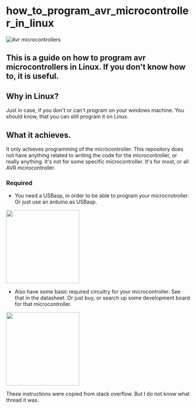 # how_to_program_avr_microcontroller_in_linux
![Avr microcontrollers](https://upload.wikimedia.org/wikipedia/commons/thumb/b/b7/AVR_group.jpg/220px-AVR_group.jpg)

This is a guide on how to program avr microcontrollers in Linux. If you don't know how to, it is useful.
---
## Why in Linux?
Just in case, if you don't or can't program on your windows machine. You should know, that you can still program it on Linux.

## What it achieves.
It only achieves programming of the microcontroller. This repository does not have anything related to writing the code for the microcontroller, or really anything. It's not for some specific microcontroller. It's for most, or all AVR mcirocontroller.

### Required
- You need a USBasp, in order to be able to program your microcnotroller. Or just use an arduino as USBasp. 
<img src="https://upload.wikimedia.org/wikipedia/commons/1/19/USBasp_programmer.jpg" width="200">

- Also have some basic required circuitry for your microcontroller. See that in the datasheet. Or just buy, or search up some development board for that microcontroller.  
<img src="https://live.staticflickr.com/3558/3348049023_71fb537bcb_b.jpg" width="200">

These instructions were copied from stack overflow. But I do not know what thread it was.
